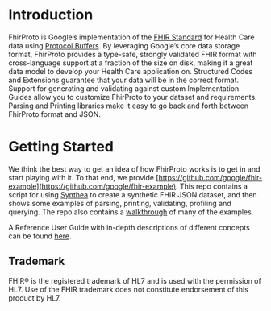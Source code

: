 # Introduction

FhirProto is Google’s implementation of the [FHIR Standard](http://hl7.org/fhir/) for Health Care data using [Protocol Buffers](https://developers.google.com/protocol-buffers).  By leveraging Google’s core data storage format, FhirProto provides a type-safe, strongly validated FHIR format with cross-language support at a fraction of the size on disk, making it a great data model to develop your Health Care application on.  Structured Codes and Extensions guarantee that your data will be in the correct format.  Support for generating and validating against custom Implementation Guides allow you to customize FhirProto to your dataset and requirements.  Parsing and Printing libraries make it easy to go back and forth between FhirProto format and JSON.

# Getting Started
We think the best way to get an idea of how FhirProto works is to get in and start playing with it.  To that end, we provide [https://github.com/google/fhir-example](https://github.com/google/fhir-example). This repo contains a script for using [Synthea](https://github.com/synthetichealth/synthea) to create a synthetic FHIR JSON dataset, and then shows some examples of parsing, printing, validating, profiling and querying.  The repo also contains a [walkthrough](https://github.com/google/fhir-examples/blob/master/EXAMPLES.md) of many of the examples.

A Reference User Guide with in-depth descriptions of different concepts can be found [here](https://github.com/google/fhir-examples/blob/master/USERGUIDE.md).

## Trademark
FHIR® is the registered trademark of HL7 and is used with the permission of HL7. Use of the FHIR trademark does not constitute endorsement of this product by HL7.

